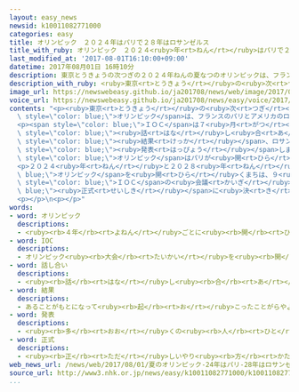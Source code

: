 ```yaml
---
layout: easy_news
newsid: k10011082771000
categories: easy
title: オリンピック　２０２４年はパリで２８年はロサンゼルス
title_with_ruby: オリンピック　２０２４<ruby>年<rt>ねん</rt></ruby>はパリで２８<ruby>年<rt>ねん</rt></ruby>はロサンゼルス
last_modified_at: '2017-08-01T16:10:00+09:00'
datetime: 2017年08月01日 16時10分
description: 東京とうきょうの次つぎの２０２４年ねんの夏なつのオリンピックは、フランスのパリとアメリカのロサンゼルスが開ひらきたいと言いっていました。
description_with_ruby: <ruby>東京<rt>とうきょう</rt></ruby>の<ruby>次<rt>つぎ</rt></ruby>の２０２４<ruby>年<rt>ねん</rt></ruby>の<ruby>夏<rt>なつ</rt></ruby>のオリンピックは、フランスのパリとアメリカのロサンゼルスが<ruby>開<rt>ひら</rt></ruby>きたいと<ruby>言<rt>い</rt></ruby>っていました。
image_url: https://newswebeasy.github.io/ja201708/news/web/image/2017/08/01/k10011082771000.jpg
voice_url: https://newswebeasy.github.io/ja201708/news/easy/voice/2017/08/01/k10011082771000.mp3
contents: "<p><ruby>東京<rt>とうきょう</rt></ruby>の<ruby>次<rt>つぎ</rt></ruby>の２０２４<ruby>年<rt>ねん</rt></ruby>の<ruby>夏<rt>なつ</rt></ruby>の<span\
  \ style=\"color: blue;\">オリンピック</span>は、フランスのパリとアメリカのロサンゼルスが<ruby>開<rt>ひら</rt></ruby>きたいと<ruby>言<rt>い</rt></ruby>っていました。</p>\n\
  <p><span style=\"color: blue;\">ＩＯＣ</span>は７<ruby>月<rt>がつ</rt></ruby>３１<ruby>日<rt>にち</rt></ruby>、<span\
  \ style=\"color: blue;\"><ruby>話<rt>はな</rt></ruby>し<ruby>合<rt>あ</rt></ruby>い</span>の<span\
  \ style=\"color: blue;\"><ruby>結果<rt>けっか</rt></ruby></span>、ロサンゼルスは２０２８<ruby>年<rt>ねん</rt></ruby>でいいと<ruby>言<rt>い</rt></ruby>ったと<span\
  \ style=\"color: blue;\"><ruby>発表<rt>はっぴょう</rt></ruby></span>しました。このため、２０２４<ruby>年<rt>ねん</rt></ruby>の<span\
  \ style=\"color: blue;\">オリンピック</span>はパリが<ruby>開<rt>ひら</rt></ruby>いて、２０２８<ruby>年<rt>ねん</rt></ruby>はロサンゼルスが<ruby>開<rt>ひら</rt></ruby>くことになりそうです。</p>\n\
  <p>２０２４<ruby>年<rt>ねん</rt></ruby>と２０２８<ruby>年<rt>ねん</rt></ruby>の<span style=\"color:\
  \ blue;\">オリンピック</span>を<ruby>開<rt>ひら</rt></ruby>くまちは、９<ruby>月<rt>がつ</rt></ruby>にペルーで<ruby>開<rt>ひら</rt></ruby>く<span\
  \ style=\"color: blue;\">ＩＯＣ</span>の<ruby>会議<rt>かいぎ</rt></ruby>で<span style=\"color:\
  \ blue;\"><ruby>正式<rt>せいしき</rt></ruby></span>に<ruby>決<rt>き</rt></ruby>まる<ruby>予定<rt>よてい</rt></ruby>です。</p>\n\
  <p></p>\n<p></p>"
words:
- word: オリンピック
  descriptions:
  - <ruby><rb>４年</rb><rt>よねん</rt></ruby>ごとに<ruby><rb>開</rb><rt>ひら</rt></ruby>かれ、<ruby><rb>世界</rb><rt>せかい</rt></ruby>じゅうの<ruby><rb>国々</rb><rt>くにぐに</rt></ruby>から<ruby><rb>選手</rb><rt>せんしゅ</rt></ruby>が<ruby><rb>参加</rb><rt>さんか</rt></ruby>する<ruby><rb>競技大会</rb><rt>きょうぎたいかい</rt></ruby>。<ruby><rb>古代</rb><rt>こだい</rt></ruby>ギリシャのオリンピアで<ruby><rb>開</rb><rt>ひら</rt></ruby>かれた<ruby><rb>古代</rb><rt>こだい</rt></ruby>オリンピックにならって、フランスのクーベルタンの<ruby><rb>力</rb><rt>ちから</rt></ruby>で、１８９６<ruby><rb>年</rb><rt>ねん</rt></ruby>にギリシャのアテネで<ruby><rb>開</rb><rt>ひら</rt></ruby>かれたのが、<ruby><rb>近代</rb><rt>きんだい</rt></ruby>オリンピックの<ruby><rb>始</rb><rt>はじ</rt></ruby>まり。<ruby><rb>五輪</rb><rt>ごりん</rt></ruby>。
- word: IOC
  descriptions:
  - オリンピック<ruby><rb>大会</rb><rt>たいかい</rt></ruby>を<ruby><rb>開</rb><rt>ひら</rt></ruby>いたり、オリンピック<ruby><rb>精神</rb><rt>せいしん</rt></ruby>を<ruby><rb>広</rb><rt>ひろ</rt></ruby>めたりする<ruby><rb>機関</rb><rt>きかん</rt></ruby>。
- word: 話し合い
  descriptions:
  - <ruby><rb>話</rb><rt>はな</rt></ruby>し<ruby><rb>合</rb><rt>あ</rt></ruby>うこと。<ruby><rb>相談</rb><rt>そうだん</rt></ruby>。
- word: 結果
  descriptions:
  - あることがもとになって<ruby><rb>起</rb><rt>お</rt></ruby>こったことがらやようす。
- word: 発表
  descriptions:
  - <ruby><rb>多</rb><rt>おお</rt></ruby>くの<ruby><rb>人</rb><rt>ひと</rt></ruby>に<ruby><rb>広</rb><rt>ひろ</rt></ruby>く<ruby><rb>知</rb><rt>し</rt></ruby>らせること。
- word: 正式
  descriptions:
  - <ruby><rb>正</rb><rt>ただ</rt></ruby>しいやり<ruby><rb>方</rb><rt>かた</rt></ruby>。<ruby><rb>決</rb><rt>き</rt></ruby>まりどおりのやり<ruby><rb>方</rb><rt>かた</rt></ruby>。
web_news_url: /news/web/2017/08/01/夏のオリンピック-24年はパリ-28年はロサンゼルスで開催/
source_url: http://www3.nhk.or.jp/news/easy/k10011082771000/k10011082771000.html
...
```

